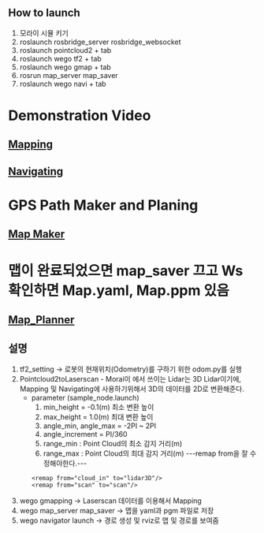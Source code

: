## How to launch

1. 모라이 시뮬 키기
2. roslaunch rosbridge_server rosbridge_websocket
3. roslaunch pointcloud2 + tab
4. roslaunch wego tf2 + tab
5. roslaunch wego gmap + tab
6. rosrun map_server map_saver
7. roslaunch wego navi + tab


# Demonstration Video

[Mapping](https://drive.google.com/file/d/1l-ZT98mDnqRU7xDT34kRlDjsKk6TW3Nr/view?usp=drive_link)
---
[Navigating](https://drive.google.com/file/d/1txlhUMaUrxzmGoWG7h5oqlxCImq2Mic9/view?usp=drive_link)
---


# GPS Path Maker and Planing

[Map Maker](https://drive.google.com/file/d/1-PPzuspkoQL8jNinol6OvLZa_LZsD2mp/view?usp=drive_link)
---

# 맵이 완료되었으면 map_saver 끄고 Ws 확인하면 Map.yaml, Map.ppm 있음

[Map_Planner](https://drive.google.com/file/d/1kgRYsdh2dWlNnzoh8QPpCpUZ4P43G_nB/view?usp=drive_link)
---


## 설명
1. tf2_setting -> 로봇의 현재위치(Odometry)를 구하기 위한 odom.py를 실행
2. Pointcloud2toLaserscan - Morai이 에서 쓰이는 Lidar는 3D Lidar이기에, Mapping 및 Navigating에 사용하기위해서 3D의 데이터를 2D로 변환해준다.
    - parameter (sample_node.launch)
        1. min_height = -0.1(m) 최소 변환 높이
        2. max_height = 1.0(m) 최대 변환 높이
        3. angle_min, angle_max = -2PI ~ 2PI
        4. angle_increment = PI/360
        5. range_min : Point Cloud의 최소 감지 거리(m)
        6. range_max : Point Cloud의 최대 감지 거리(m)
        ---remap from을 잘 수정해야한다.---
        ```(xml)
        <remap from="cloud_in" to="lidar3D"/>
        <remap from="scan" to="scan"/>
3. wego gmapping -> Laserscan 데이터를 이용해서 Mapping
4. wego map_server map_saver -> 맵을 yaml과 pgm 파일로 저장
5. wego navigator launch -> 경로 생성 및 rviz로 맵 및 경로를 보여줌
